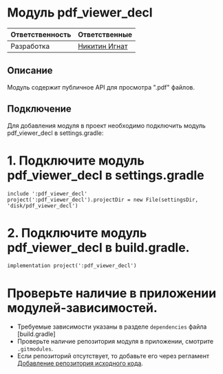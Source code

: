 # Модуль pdf_viewer_decl
| Ответственность | Ответственные                                                                    |
|-----------------|----------------------------------------------------------------------------------|
| Разработка | [Никитин Игнат](https://dev.saby.ru/person/2375f1dd-4469-470a-96ce-ff417a132e6e) |  

## Описание
Модуль содержит публичное API для просмотра ".pdf" файлов.

## Подключение
Для добавления модуля в проект необходимо подключить модуль pdf_viewer_decl в settings.gradle:

# 1. Подключите модуль pdf_viewer_decl в settings.gradle
```
include ':pdf_viewer_decl'
project(':pdf_viewer_decl').projectDir = new File(settingsDir, 'disk/pdf_viewer_decl')
```

# 2. Подключите модуль pdf_viewer_decl в build.gradle.

```
implementation project(':pdf_viewer_decl')
```


# Проверьте наличие в приложении модулей-зависимостей.

- Требуемые зависимости указаны в разделе `dependencies` файла [build.gradle]
- Проверьте наличие репозитория модуля в приложении, смотрите `.gitmodules`.
- Если репозиторий отсутствует, то добавьте его через регламент [Добавление репозитория исходного кода](https://online.sbis.ru/instructdoc/23efd388-8d37-4dc0-be99-5a88406a6260?viewMode=true).